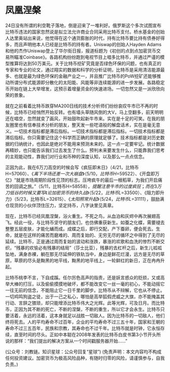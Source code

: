 # 凤凰涅槃

24日没有所谓的利空靴子落地，倒是迎来了一堆利好。俄罗斯这个多次试图宣布比特币违法的国家忽然说是拟立法允许商业合同采用比特币支付。桥水基金的创始人达里奥站出来说，他觉得在这个通货膨胀的时代，持有比特币要比持有债券好得多，而且声明他本人已经是比特币的持有者。Uniswap的创始人Hayden Adams和他的杰作Uniswap登上了华尔街日报，报道标题为《初创的点到点加密货币交易所瞄准Coinbase》。各路机构纷纷跑到电视节目上唱多比特币，并通过严谨的模型推算将达到50万美元。关于比特币挖矿究竟是否绿色环保的问题，也有真正的专家和专业的论文，通过翔实的数据和科学的分析证明，比特币是采用清洁能源最多、也就是最为绿色环保的金融产业之一，并且推广比特币的PoW挖矿还能够推动所谓分布式能源即分散化的太阳能、风能等非连续能源的进一步发展。各路稳定币开始在链上大举增发，这预示着增量资金的快速进场。一切忽然又是一派欣欣向荣的景象。

就在之前看着比特币跌穿MA200日线的技术分析师们纷纷哀叹牛市已不再的时候，比特币已经悄然开始反转。也有墙头草随风倒的大V，马上空翻多，前天明明还在唱空，忽然就变了画风，开始鼓吹起新牛市来。实在是十足的可笑。在我的朋友圈里也有信奉技术分析的朋友，整天发一些呓语般的解盘话术，实在是毫无意义。一切技术指标都是滞后指标。一切技术指标都是滞后指标。一切技术指标都是滞后指标。你只需要记住这个科学而正确的原理就足够了。技术指标都是对历史数据的归纳统计，也因此是绝对不能用来预测未来的。这一点一定要牢记。统计数据再精妙，也只能告诉我们过去发生了什么。预判未来要发生什么，只能靠我们思考的主观能动性，靠我们对行业和币种的深度认知，以及那么一点点信念。

正因为此，我在6万刀高空的时候会写《疯狂即末日》（4/21，比特币H=$57060）、《离下半场还差一次大崩盘》（5/10，比特币H=$59522）、《开盘即万亿》“就是市场周期阶段性见顶的标志。压垮疯牛的最后一根稻草，为我们开启痛苦的回调之旅。”（5/11，比特币H=$58558），提醒注意牛市的过度疯狂；而在3万刀低谷的时候又要写《论加密货币的持久战》（5/22，比特币L=$33500）、《阻力即升力》（5/23，比特币L=$32615）、《太阳照常升起》（5/24，比特币L=$31111），鼓励满仓现货的小伙伴顶住压力，坚定持币，八字诀里见真章。

现在，比特币已经凤凰涅槃，浴火重生。不死之鸟，从血泊和灰烬中再次展翅高飞。经此一役，与比特币坚守的朋友们，也仿佛重获新生。如蚕之化蝶，需要褪去整整五层皮肤，才能化蛹而成。成蝶之后，即行交配，产下蚕卵，便会死去。生命，就是在这样的痛苦而磨难的、周而复始的、无穷无尽的循环之中得到了无尽的延续。比特币，正是通过周而复始的波动和涨跌，暴涨的欢歌和血洗的惨烈不断交织，“残暴的欢愉必有残暴的结局”（莎士比亚），残暴的去杠杆之后，新生儿呱呱坠地，满身赤裸，躺在那无尽延伸的铁轨当中，身边是鲜花烂漫，远方是无尽的草原，草原的尽头是黝黑的地平线，黝黑的地平线上，一轮鲜红的新日，正在冉冉升起。

比特币桃李不言，下自成蹊。任尔厉色高声的指责，还是妖言惑众的贬损，又或高举大棒的打压，以及偷偷摸摸地破坏，都不能改变它一丝一毫的初心，不能动摇它一往无前的信念，不能阻止它一日千里的脚步。比特币从不辩解，它也从不停止。一切鸡鸣狗盗之徒，出于一己之私心，哪怕是高举狐假虎威之大旗，亦不能掩盖其行动、言辞之猥琐，却只能增添比特币伟大之光辉。此等光辉，可及日月。而比特币，正因为其不断的死亡，不断的涅槃，不断的重生，所以它才会永生。比特币只要活着，永远的活着，这本身就足以战胜一切敌人。因为比特币的一切敌人，他们终将死去。人的平均寿命不过百年，企业的平均寿命不过三五十年，国家和王朝的寿命不过三五百年，民族和宗教，其寿命也不过千年。比特币就是时钟，它永恒存续，直至时间的尽头。正如中本聪在2008年发表的比特币白皮书第3小节开头所说的那样：“我们提出的解决方案从一个时间戳服务器开始……”

\(公众号：刘教链。知识星球：公众号回复“星球”\)  \(免责声明：本文内容均不构成任何投资建议。加密货币为极高风险品种，有随时归零的风险，请谨慎参与，自我负责。\)

